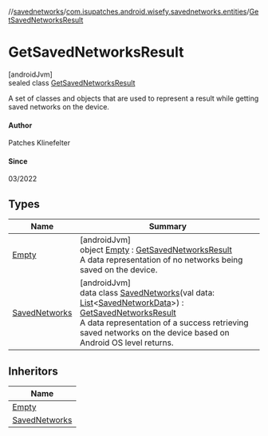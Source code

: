 //[savednetworks](../../../index.md)/[com.isupatches.android.wisefy.savednetworks.entities](../index.md)/[GetSavedNetworksResult](index.md)

# GetSavedNetworksResult

[androidJvm]\
sealed class [GetSavedNetworksResult](index.md)

A set of classes and objects that are used to represent a result while getting saved networks on the device.

#### Author

Patches Klinefelter

#### Since

03/2022

## Types

| Name | Summary |
|---|---|
| [Empty](-empty/index.md) | [androidJvm]<br>object [Empty](-empty/index.md) : [GetSavedNetworksResult](index.md)<br>A data representation of no networks being saved on the device. |
| [SavedNetworks](-saved-networks/index.md) | [androidJvm]<br>data class [SavedNetworks](-saved-networks/index.md)(val data: [List](https://kotlinlang.org/api/latest/jvm/stdlib/kotlin.collections/-list/index.html)&lt;[SavedNetworkData](../-saved-network-data/index.md)&gt;) : [GetSavedNetworksResult](index.md)<br>A data representation of a success retrieving saved networks on the device based on Android OS level returns. |

## Inheritors

| Name |
|---|
| [Empty](-empty/index.md) |
| [SavedNetworks](-saved-networks/index.md) |
